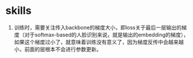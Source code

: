 # skills

1. 训练时，需要关注传入backbone的梯度大小，即loss关于最后一层输出的梯度（对于softmax-based的人脸识别来说，就是输出的embedding的梯度），如果这个梯度过小了，就意味着训练没有意义了，因为梯度反传中会越来越小，前面的层根本不会进行参数更新。